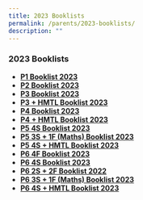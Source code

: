 ```yaml
---
title: 2023 Booklists
permalink: /parents/2023-booklists/
description: ""
---
```

### **2023 Booklists**
* **[P1 Booklist 2023](/files/CVPS%20P1%20Booklist%202023.pdf)**
* **[P2 Booklist 2023](/files/CVPS%20P2%20Booklist%202023.pdf)**
* **[P3 Booklist 2023](/files/CVPS%20P3%20Booklist%202023.pdf)**
*  **[P3 + HMTL Booklist 2023](/files/CVPS%20P3%20HMT%20Booklist%202023.pdf)**
* **[P4 Booklist 2023](/files/CVPS%20P4%20Booklist%202023.pdf)**
* **[P4 + HMTL Booklist 2023](/files/CVPS%20P4%20HMT%20Booklist%202023.pdf)**
* **[P5 4S Booklist 2023](/files/CVPS%20P5%204S%20Booklist%202023.pdf)**
* **[P5 3S + 1F (Maths) Booklist 2023](/files/CVPS%20P5%203S1F-MA%20Booklist%202023.pdf)**
* **[P5 4S + HMTL Booklist 2023](/files/CVPS%20P5%204SHMT.pdf)**
* **[P6 4F Booklist 2023](/files/CVPS%20P6%204F%20Booklist%202023.pdf)**
* **[P6 4S Booklist 2023](/files/CVPS%20P6%204S%20Booklist%202023.pdf)**
* **[P6 2S + 2F Booklist 2022](/files/2022booklist10.pdf)**
* **[P6 3S + 1F (Maths) Booklist 2023](/files/CVPS%20P6%203S1F-MA%20Booklist%202023.pdf)**
* **[P6 4S + HMTL Booklist 2023](/files/CVPS%20P6%204SHMT.pdf)**